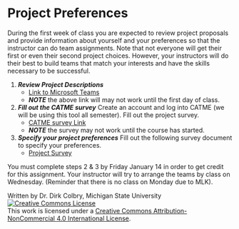 # Project Preferences

During the first week of class you are expected to review project proposals and provide information about yourself and your preferences so that the instructor can do team assignments.  Note that not everyone will get their first or even their second project choices.  However, your instructors will do their best to build teams that match your interests and have the skills necessary to be successful.


1. **_Review Project Descriptions_** 
    - [Link to Microsoft Teams](https://teams.microsoft.com/l/team/19%3aZIr6qxmoN4-aYHTqckkubQlYQU1MifUf9AuLQJSKC5k1%40thread.tacv2/conversations?groupId=0942a9ef-430c-4e60-b188-4d53e2ca22e6&tenantId=22177130-642f-41d9-9211-74237ad5687d)
    - **_NOTE_** the above link will may not work until the first day of class.
2. **_Fill out the CATME survey_** Create an account and log into CATME (we will be using this tool all semester). Fill out the project survey. 
    - [CATME survey Link](https://www.catme.org)
    - **_NOTE_** the survey may not work until the course has started.
3. **_Specify your project preferences_** Fill out the following survey document to specify your preferences. 
    - [Project Survey](https://docs.google.com/forms/d/e/1FAIpQLSeQg_qLqtQFSC2sVHXNskBQgHn54xxf5N5XeDcCaI1NyMPebg/viewform)

You must complete steps 2 & 3 by Friday January 14 in order to get credit for this assignment.  Your instructor will try to arrange the teams by class on Wednesday.  (Reminder that there is no class on Monday due to MLK).

Written by Dr. Dirk Colbry, Michigan State University
<a rel="license" href="http://creativecommons.org/licenses/by-nc/4.0/"><img alt="Creative Commons License" style="border-width:0" src="https://i.creativecommons.org/l/by-nc/4.0/88x31.png" /></a><br />This work is licensed under a <a rel="license" href="http://creativecommons.org/licenses/by-nc/4.0/">Creative Commons Attribution-NonCommercial 4.0 International License</a>.
